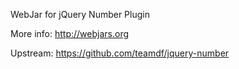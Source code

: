 WebJar for jQuery Number Plugin

More info: http://webjars.org

Upstream: https://github.com/teamdf/jquery-number
